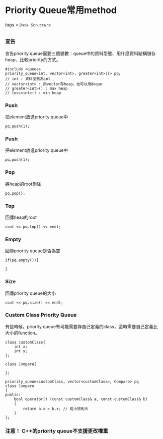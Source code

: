 # Priority Queue常用method
###### tags = `Data Structure`

### 宣告
宣告priority queue需要三個變數：queue中的資料型態、用什麼資料結構儲存heap、比較priority的方式。

```cpp=1
#include <queue>
priority_queue<int, vector<int>, greater<int>()> pq;
// int : 資料型態為int
// vector<int> : 用vector存heap，也可以用deque
// greater<int>() : max heap
// less<int>() : min heap
```

### Push
把element放進priority queue中

```cpp=1
pq.push(1);
```

### Push
把element放進priority queue中

```cpp=1
pq.push(1);
```

### Pop
將heap的root刪除

```cpp=1
pq.pop();
```

### Top
回傳heap的root

```cpp=1
cout << pq.top() << endl;
```

### Empty
回傳priority queue是否為空

```cpp=1
if(pq.empty()){

}
```

### Size
回傳priority queue的大小

```cpp=1
cout << pq.size() << endl;
```

### Custom Class Priority Queue
有些時候，priority queue有可能需要存自己定義的class，這時需要自己定義比大小的function。

```cpp=1
class customClass{
    int x;
    int y;
};

class Compare{

};

priority_queue<customClass, vector<customClass>, Compare> pq
class Compare
{
public:
    bool operator() (const customClass& a, const customClass& b)
    {
        return a.x > b.x; // 從小排到大
    }
};
```

### 注意！ C++的priority queue不支援更改權重


